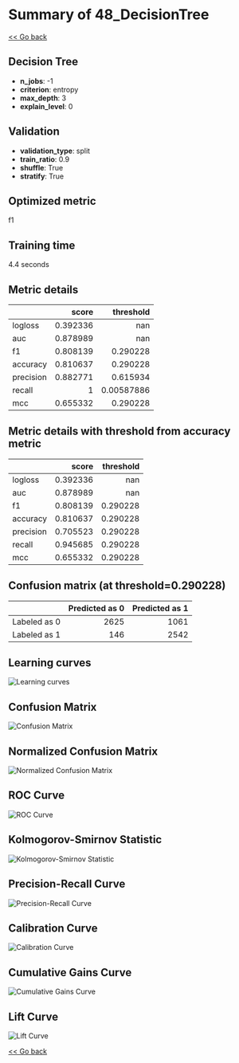 # Summary of 48_DecisionTree

[<< Go back](../README.md)


## Decision Tree
- **n_jobs**: -1
- **criterion**: entropy
- **max_depth**: 3
- **explain_level**: 0

## Validation
 - **validation_type**: split
 - **train_ratio**: 0.9
 - **shuffle**: True
 - **stratify**: True

## Optimized metric
f1

## Training time

4.4 seconds

## Metric details
|           |    score |    threshold |
|:----------|---------:|-------------:|
| logloss   | 0.392336 | nan          |
| auc       | 0.878989 | nan          |
| f1        | 0.808139 |   0.290228   |
| accuracy  | 0.810637 |   0.290228   |
| precision | 0.882771 |   0.615934   |
| recall    | 1        |   0.00587886 |
| mcc       | 0.655332 |   0.290228   |


## Metric details with threshold from accuracy metric
|           |    score |   threshold |
|:----------|---------:|------------:|
| logloss   | 0.392336 |  nan        |
| auc       | 0.878989 |  nan        |
| f1        | 0.808139 |    0.290228 |
| accuracy  | 0.810637 |    0.290228 |
| precision | 0.705523 |    0.290228 |
| recall    | 0.945685 |    0.290228 |
| mcc       | 0.655332 |    0.290228 |


## Confusion matrix (at threshold=0.290228)
|              |   Predicted as 0 |   Predicted as 1 |
|:-------------|-----------------:|-----------------:|
| Labeled as 0 |             2625 |             1061 |
| Labeled as 1 |              146 |             2542 |

## Learning curves
![Learning curves](learning_curves.png)
## Confusion Matrix

![Confusion Matrix](confusion_matrix.png)


## Normalized Confusion Matrix

![Normalized Confusion Matrix](confusion_matrix_normalized.png)


## ROC Curve

![ROC Curve](roc_curve.png)


## Kolmogorov-Smirnov Statistic

![Kolmogorov-Smirnov Statistic](ks_statistic.png)


## Precision-Recall Curve

![Precision-Recall Curve](precision_recall_curve.png)


## Calibration Curve

![Calibration Curve](calibration_curve_curve.png)


## Cumulative Gains Curve

![Cumulative Gains Curve](cumulative_gains_curve.png)


## Lift Curve

![Lift Curve](lift_curve.png)



[<< Go back](../README.md)
